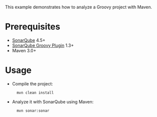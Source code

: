 This example demonstrates how to analyze a Groovy project with Maven.

Prerequisites
=============
* [SonarQube](http://www.sonarsource.org/downloads/) 4.5+
* [SonarQube Groovy Plugin](http://docs.sonarqube.org/display/PLUG/Groovy+Plugin) 1.3+
* Maven 3.0+

Usage
=====
* Compile the project:

        mvn clean install

* Analyze it with SonarQube using Maven:

        mvn sonar:sonar
